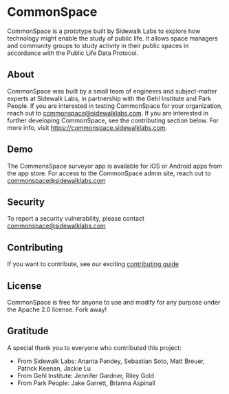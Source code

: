 # CommonSpace
CommonSpace is a prototype built by Sidewalk Labs to explore how technology might enable the study of public life. It allows space managers and community groups to study activity in their public spaces in accordance with the Public Life Data Protocol. 

## About
CommonSpace was built by a small team of engineers and subject-matter experts at Sidewalk Labs, in partnership with the Gehl Institute and Park People. If you are interested in testing CommonSpace for your organization, reach out to commonspace@sidewalklabs.com. If you are interested in further developing CommonSpace, see the contributing section below. For more info, visit https://commonspace.sidewalklabs.com.

## Demo
The CommonsSpace surveyor app is available for iOS or Android apps from the app store. For access to the CommonSpace admin site, reach out to commonspace@sidewalklabs.com

## Security
To report a security vulnerability, please contact commonspace@sidewalklabs.com

## Contributing
If you want to contribute, see our exciting [contributing guide](CONTRIBUTING.md)

## License 
CommonSpace is free for anyone to use and modify for any purpose under the Apache 2.0 license. Fork away!

## Gratitude
A special thank you to everyone who contributed this project:

* From Sidewalk Labs: Ananta Pandey, Sebastian Soto, Matt Breuer, Patrick Keenan, Jackie Lu
* From Gehl Institute: Jennifer Gardner, Riley Gold
* From Park People: Jake Garrett, Brianna Aspinall
